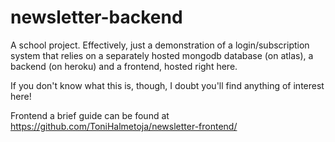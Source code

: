 # newsletter-backend

A school project. Effectively, just a demonstration of a login/subscription system that relies on a separately hosted mongodb database (on atlas), a backend (on heroku) and a frontend, hosted right here.

If you don't know what this is, though, I doubt you'll find anything of interest here!

Frontend a brief guide can be found at https://github.com/ToniHalmetoja/newsletter-frontend/
